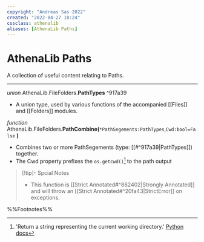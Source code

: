 ```yaml
---
copyright: "Andreas Sas 2022"
created: "2022-04-27 18:24"
cssclass: athenalib
aliases: [AthenaLib Paths]
---
```

# AthenaLib Paths
A collection of useful content relating to Paths.

---

*union* AthenaLib.FileFolders.**PathTypes** ^917a39
- A union type, used by various functions of the accompanied [[Files]] and [[Folders]] modules.

*function* AthenaLib.FileFolders.**PathCombine(**`*PathSegements:PathTypes`,`Cwd:bool=False` **)**
- Combines two or more PathSegements (type: [[#^917a39|PathTypes]]) together.
- The Cwd property prefixes the `os.getcwd()`[^1] to the path output

> [!tip]- Spcial Notes
> - This function is [[Strict Annotated#^882402|Strongly Annotated]] and will throw an [[Strict Annotated#^20fa43|StrictError]] on exceptions.

%%Footnotes%%

[^1]: 'Return a string representing the current working directory.' [Python docs](https://docs.python.org/3/library/os.html#:~:text=Return%20a%20string%20representing%20the%20current%20working%20directory.)